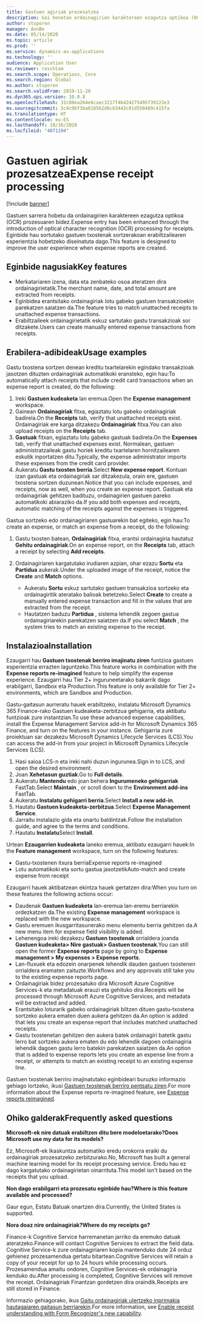 ```yaml
---
title: Gastuen agiriak prozesatzea
description: Gai honetan ordainagirien karaktereen ezagutza optikoa (OCR) prozesatzeari buruzko informazioa ematen da. Eginbide hau Microsoft Dynamics 365 Finance-en sortutako gastuen txostenak sortzerakoan erabiltzailearen esperientzia hobetzeko diseinatuta dago.
author: stsporen
manager: AnnBe
ms.date: 05/14/2020
ms.topic: article
ms.prod: ''
ms.service: dynamics-ax-applications
ms.technology: ''
audience: Application User
ms.reviewer: roschlom
ms.search.scope: Operations, Core
ms.search.region: Global
ms.author: stsporen
ms.search.validFrom: 2019-11-20
ms.dyn365.ops.version: 10.0.8
ms.openlocfilehash: 31c08ea264e6caec3217f4b424275495f39123e3
ms.sourcegitcommit: 5c4c9bf3ba018562d6cb3443c01d550489c415fa
ms.translationtype: HT
ms.contentlocale: eu-ES
ms.lasthandoff: 10/16/2020
ms.locfileid: "4071194"
---
```

# <a name="expense-receipt-processing"></a><span data-ttu-id="aa1e6-104">Gastuen agiriak prozesatzea</span><span class="sxs-lookup"><span data-stu-id="aa1e6-104">Expense receipt processing</span></span>

[!include [banner](../includes/banner.md)]

<span data-ttu-id="aa1e6-105">Gastuen sarrera hobetu da ordainagirien karaktereen ezagutza optikoa (OCR) prozesuaren bidez.</span><span class="sxs-lookup"><span data-stu-id="aa1e6-105">Expense entry has been enhanced through the introduction of optical character recognition (OCR) processing for receipts.</span></span> <span data-ttu-id="aa1e6-106">Eginbide hau sortutako gastuen txostenak sortzerakoan erabiltzailearen esperientzia hobetzeko diseinatuta dago.</span><span class="sxs-lookup"><span data-stu-id="aa1e6-106">This feature is designed to improve the user experience when expense reports are created.</span></span>

## <a name="key-features"></a><span data-ttu-id="aa1e6-107">Eginbide nagusiak</span><span class="sxs-lookup"><span data-stu-id="aa1e6-107">Key features</span></span>

- <span data-ttu-id="aa1e6-108">Merkatariaren izena, data eta zenbateko osoa ateratzen dira ordainagirietatik.</span><span class="sxs-lookup"><span data-stu-id="aa1e6-108">The merchant name, date, and total amount are extracted from receipts.</span></span>
- <span data-ttu-id="aa1e6-109">Eginbidea erantsitako ordainagiriak lotu gabeko gastuen transakzioekin parekatzen saiatzen da.</span><span class="sxs-lookup"><span data-stu-id="aa1e6-109">The feature tries to match unattached receipts to unattached expense transactions.</span></span>
- <span data-ttu-id="aa1e6-110">Erabiltzaileek ordainagirietatik eskuz sartutako gastu transakzioak sor ditzakete.</span><span class="sxs-lookup"><span data-stu-id="aa1e6-110">Users can create manually entered expense transactions from receipts.</span></span>

## <a name="usage-examples"></a><span data-ttu-id="aa1e6-111">Erabilera-adibideak</span><span class="sxs-lookup"><span data-stu-id="aa1e6-111">Usage examples</span></span>

<span data-ttu-id="aa1e6-112">Gastu txostena sortzen denean kreditu txartelarekin egindako transakzioak jasotzen dituzten ordainagiriak automatikoki eransteko, egin hau:</span><span class="sxs-lookup"><span data-stu-id="aa1e6-112">To automatically attach receipts that include credit card transactions when an expense report is created, do the following:</span></span>

  1. <span data-ttu-id="aa1e6-113">Ireki **Gastuen kudeaketa** lan eremua.</span><span class="sxs-lookup"><span data-stu-id="aa1e6-113">Open the **Expense management** workspace.</span></span>
  2. <span data-ttu-id="aa1e6-114">Gainean **Ordainagiriak** fitxa, egiaztatu lotu gabeko ordainagiriak badirela.</span><span class="sxs-lookup"><span data-stu-id="aa1e6-114">On the **Receipts** tab, verify that unattached receipts exist.</span></span> <span data-ttu-id="aa1e6-115">Ordainagiriak ere karga ditzakezu **Ordainagiriak** fitxa.</span><span class="sxs-lookup"><span data-stu-id="aa1e6-115">You can also upload receipts on the **Receipts** tab.</span></span>
  3. <span data-ttu-id="aa1e6-116">**Gastuak** fitxan, egiaztatu lotu gabeko gastuak badirela.</span><span class="sxs-lookup"><span data-stu-id="aa1e6-116">On the **Expenses** tab, verify that unattached expenses exist.</span></span> <span data-ttu-id="aa1e6-117">Normalean, gastuen administratzaileak gastu horiek kreditu txartelaren hornitzailearen eskutik inportatzen ditu.</span><span class="sxs-lookup"><span data-stu-id="aa1e6-117">Typically, the expense administrator imports these expenses from the credit card provider.</span></span>
  4. <span data-ttu-id="aa1e6-118">Aukeratu **Gastu txosten berria**.</span><span class="sxs-lookup"><span data-stu-id="aa1e6-118">Select **New expense report**.</span></span> <span data-ttu-id="aa1e6-119">Kontuan izan gastuak eta ordainagiriak sar ditzakezula, orain ere, gastuen txostena sortzen duzunean.</span><span class="sxs-lookup"><span data-stu-id="aa1e6-119">Notice that you can include expenses, and receipts, now as well, when you create an expense report.</span></span> <span data-ttu-id="aa1e6-120">Gastuak eta ordainagiriak gehitzen badituzu, ordainagirien gastuen pareko automatikoki abiaraziko da.</span><span class="sxs-lookup"><span data-stu-id="aa1e6-120">If you add both expenses and receipts, automatic matching of the receipts against the expenses is triggered.</span></span>

<span data-ttu-id="aa1e6-121">Gastua sortzeko edo ordainagiriaren gastuarekin bat egiteko, egin hau:</span><span class="sxs-lookup"><span data-stu-id="aa1e6-121">To create an expense, or match an expense from a receipt, do the following:</span></span>

  1. <span data-ttu-id="aa1e6-122">Gastu txosten batean, **Ordainagiriak** fitxa, erantsi ordainagiria hautatuz **Gehitu ordainagiriak**.</span><span class="sxs-lookup"><span data-stu-id="aa1e6-122">On an expense report, on the **Receipts** tab, attach a receipt by selecting **Add receipts**.</span></span>
  2. <span data-ttu-id="aa1e6-123">Ordainagiriaren kargatutako irudiaren azpian, ohar ezazu **Sortu** eta **Partidua** aukerak.</span><span class="sxs-lookup"><span data-stu-id="aa1e6-123">Under the uploaded image of the receipt, notice the **Create** and **Match** options.</span></span>

      - <span data-ttu-id="aa1e6-124">Aukeratu **Sortu** eskuz sartutako gastuen transakzioa sortzeko eta ordainagiritik ateratako balioak betetzeko.</span><span class="sxs-lookup"><span data-stu-id="aa1e6-124">Select **Create** to create a manually entered expense transaction and fill in the values that are extracted from the receipt.</span></span>
      - <span data-ttu-id="aa1e6-125">Hautatzen baduzu **Partidua** , sistema lehendik zegoen gastua ordainagiriarekin parekatzen saiatzen da.</span><span class="sxs-lookup"><span data-stu-id="aa1e6-125">If you select **Match** , the system tries to match an existing expense to the receipt.</span></span>

## <a name="installation"></a><span data-ttu-id="aa1e6-126">Instalazioa</span><span class="sxs-lookup"><span data-stu-id="aa1e6-126">Installation</span></span>

<span data-ttu-id="aa1e6-127">Ezaugarri hau **Gastuen txostenak berriro imajinatu ziren** funtzioa gastuen esperientzia errazten laguntzeko.</span><span class="sxs-lookup"><span data-stu-id="aa1e6-127">This feature works in combination with the **Expense reports re-imagined** feature to help simplify the expense experience.</span></span> <span data-ttu-id="aa1e6-128">Ezaugarri hau Tier 2+ inguruneetarako bakarrik dago erabilgarri, Sandbox eta Production.</span><span class="sxs-lookup"><span data-stu-id="aa1e6-128">This feature is only available for Tier 2+ environments, which are Sandbox and Production.</span></span>

<span data-ttu-id="aa1e6-129">Gastu-gaitasun aurreratu hauek erabiltzeko, instalatu Microsoft Dynamics 365 Finance-rako Gastuen kudeaketa-zerbitzua gehigarria, eta aktibatu funtzioak zure instantzian.</span><span class="sxs-lookup"><span data-stu-id="aa1e6-129">To use these advanced expense capabilities, install the Expense Management Service add-in for Microsoft Dynamics 365 Finance, and turn on the features in your instance.</span></span> <span data-ttu-id="aa1e6-130">Gehigarria zure proiektuan sar dezakezu Microsoft Dynamics Lifecycle Services (LCS).</span><span class="sxs-lookup"><span data-stu-id="aa1e6-130">You can access the add-in from your project in Microsoft Dynamics Lifecycle Services (LCS).</span></span>

1. <span data-ttu-id="aa1e6-131">Hasi saioa LCS-n eta ireki nahi duzun ingurunea.</span><span class="sxs-lookup"><span data-stu-id="aa1e6-131">Sign in to LCS, and open the desired environment.</span></span>
2. <span data-ttu-id="aa1e6-132">Joan **Xehetasun guztiak**.</span><span class="sxs-lookup"><span data-stu-id="aa1e6-132">Go to **Full details**.</span></span>
3. <span data-ttu-id="aa1e6-133">Aukeratu **Mantendu** edo joan behera **Ingurumeneko gehigarriak** FastTab.</span><span class="sxs-lookup"><span data-stu-id="aa1e6-133">Select **Maintain** , or scroll down to the **Environment add-ins** FastTab.</span></span>
4. <span data-ttu-id="aa1e6-134">Aukeratu **Instalatu gehigarri berria**.</span><span class="sxs-lookup"><span data-stu-id="aa1e6-134">Select **Install a new add-in**.</span></span>
5. <span data-ttu-id="aa1e6-135">Hautatu **Gastuen kudeaketa-zerbitzua**.</span><span class="sxs-lookup"><span data-stu-id="aa1e6-135">Select **Expense Management Service**.</span></span>
6. <span data-ttu-id="aa1e6-136">Jarraitu instalazio gida eta onartu baldintzak.</span><span class="sxs-lookup"><span data-stu-id="aa1e6-136">Follow the installation guide, and agree to the terms and conditions.</span></span>
7. <span data-ttu-id="aa1e6-137">Hautatu **Instalatu**</span><span class="sxs-lookup"><span data-stu-id="aa1e6-137">Select **Install**.</span></span>

<span data-ttu-id="aa1e6-138">Urtean **Ezaugarrien kudeaketa** laneko eremua, aktibatu ezaugarri hauek:</span><span class="sxs-lookup"><span data-stu-id="aa1e6-138">In the **Feature management** workspace, turn on the following features:</span></span>

- <span data-ttu-id="aa1e6-139">Gastu-txostenen itxura berria</span><span class="sxs-lookup"><span data-stu-id="aa1e6-139">Expense reports re-imagined</span></span>
- <span data-ttu-id="aa1e6-140">Lotu automatikoki eta sortu gastua jasotzetik</span><span class="sxs-lookup"><span data-stu-id="aa1e6-140">Auto-match and create expense from receipt</span></span>

<span data-ttu-id="aa1e6-141">Ezaugarri hauek aktibatzean ekintza hauek gertatzen dira:</span><span class="sxs-lookup"><span data-stu-id="aa1e6-141">When you turn on these features the following actions occur:</span></span>

- <span data-ttu-id="aa1e6-142">Daudenak **Gastuen kudeaketa** lan-eremua lan-eremu berriarekin ordezkatzen da.</span><span class="sxs-lookup"><span data-stu-id="aa1e6-142">The existing **Expense management** workspace is replaced with the new workspace.</span></span>
- <span data-ttu-id="aa1e6-143">Gastu eremuen ikusgarritasunerako menu elementu berria gehitzen da.</span><span class="sxs-lookup"><span data-stu-id="aa1e6-143">A new menu item for expense field visibility is added.</span></span>
- <span data-ttu-id="aa1e6-144">Lehenengoa ireki dezakezu **Gastuen txostenak** orrialdera joanda **Gastuen kudeaketa> Nire gastuak> Gastuen txostenak**.</span><span class="sxs-lookup"><span data-stu-id="aa1e6-144">You can still open the former **Expense reports** page by going to **Expense management > My expenses > Expense reports**.</span></span>
- <span data-ttu-id="aa1e6-145">Lan-fluxuek eta edozein onarpenek lehendik dauden gastuen txostenen orrialdera eramaten zaituzte.</span><span class="sxs-lookup"><span data-stu-id="aa1e6-145">Workflows and any approvals still take you to the existing expense reports page.</span></span>
- <span data-ttu-id="aa1e6-146">Ordainagiriak bidez prozesatuko dira Microsoft Azure Cognitive Services-k eta metadatuak erauzi eta gehituko dira.</span><span class="sxs-lookup"><span data-stu-id="aa1e6-146">Receipts will be processed through Microsoft Azure Cognitive Services, and metadata will be extracted and added.</span></span>
- <span data-ttu-id="aa1e6-147">Erantsitako loturarik gabeko ordainagiriak biltzen dituen gastu-txostena sortzeko aukera ematen duen aukera gehitzen da.</span><span class="sxs-lookup"><span data-stu-id="aa1e6-147">An option is added that lets you create an expense report that includes matched unattached receipts.</span></span>
- <span data-ttu-id="aa1e6-148">Gastu txostenetan gehitzen den aukera batek ordainagiri batetik gastu lerro bat sortzeko aukera ematen du edo lehendik dagoen ordainagiria lehendik dagoen gastu lerro batekin parekatzen saiatzen da.</span><span class="sxs-lookup"><span data-stu-id="aa1e6-148">An option that is added to expense reports lets you create an expense line from a receipt, or attempts to match an existing receipt to an existing expense line.</span></span>

<span data-ttu-id="aa1e6-149">Gastuen txostenak berriro imajinatutako eginbideari buruzko informazio gehiago lortzeko, ikusi [Gastuen txostenak berriro pentsatu ziren](ExpenseWorkspaceNew.md).</span><span class="sxs-lookup"><span data-stu-id="aa1e6-149">For more information about the Expense reports re-imagined feature, see [Expense reports reimagined](ExpenseWorkspaceNew.md).</span></span>

## <a name="frequently-asked-questions"></a><span data-ttu-id="aa1e6-150">Ohiko galderak</span><span class="sxs-lookup"><span data-stu-id="aa1e6-150">Frequently asked questions</span></span>

<span data-ttu-id="aa1e6-151">**Microsoft-ek nire datuak erabiltzen ditu bere modeloetarako?**</span><span class="sxs-lookup"><span data-stu-id="aa1e6-151">**Does Microsoft use my data for its models?**</span></span>

<span data-ttu-id="aa1e6-152">Ez, Microsoft-ek Ikaskuntza automatiko eredu orokorra eraiki du ordainagiriak prozesatzeko zerbitzurako.</span><span class="sxs-lookup"><span data-stu-id="aa1e6-152">No, Microsoft has built a general machine learning model for its receipt processing service.</span></span> <span data-ttu-id="aa1e6-153">Eredu hau ez dago kargatutako ordainagirietan oinarrituta.</span><span class="sxs-lookup"><span data-stu-id="aa1e6-153">This model isn't based on the receipts that you upload.</span></span>

<span data-ttu-id="aa1e6-154">**Non dago erabilgarri eta prozesatu eginbide hau?**</span><span class="sxs-lookup"><span data-stu-id="aa1e6-154">**Where is this feature available and processed?**</span></span>

<span data-ttu-id="aa1e6-155">Gaur egun, Estatu Batuak onartzen dira.</span><span class="sxs-lookup"><span data-stu-id="aa1e6-155">Currently, the United States is supported.</span></span>

<span data-ttu-id="aa1e6-156">**Nora doaz nire ordainagiriak?**</span><span class="sxs-lookup"><span data-stu-id="aa1e6-156">**Where do my receipts go?**</span></span>

<span data-ttu-id="aa1e6-157">Finance-k Cognitive Service harremanetan jarriko da eremuko datuak ateratzeko.</span><span class="sxs-lookup"><span data-stu-id="aa1e6-157">Finance will contact Cognitive Services to extract the field data.</span></span> <span data-ttu-id="aa1e6-158">Cognitive Service-k zure ordainagiriaren kopia mantenduko dute 24 orduz gehienez prozesamendua gertatu bitartean.</span><span class="sxs-lookup"><span data-stu-id="aa1e6-158">Cognitive Services will retain a copy of your receipt for up to 24 hours while processing occurs.</span></span> <span data-ttu-id="aa1e6-159">Prozesamendua amaitu ondoren, Cognitive Services-ek ordainagiria kenduko du.</span><span class="sxs-lookup"><span data-stu-id="aa1e6-159">After processing is completed, Cognitive Services will remove the receipt.</span></span> <span data-ttu-id="aa1e6-160">Ordainagiriak Finantzan gordetzen dira oraindik.</span><span class="sxs-lookup"><span data-stu-id="aa1e6-160">Receipts are still stored in Finance.</span></span>

<span data-ttu-id="aa1e6-161">Informazio gehiagorako, ikus [Gaitu ordainagiriak ulertzeko inprimakia hautagaiaren gaitasun berriarekin](https://azure.microsoft.com/blog/enable-receipt-understanding-with-form-recognizer-s-new-capability/).</span><span class="sxs-lookup"><span data-stu-id="aa1e6-161">For more information, see [Enable receipt understanding with Form Recognizer's new capability](https://azure.microsoft.com/blog/enable-receipt-understanding-with-form-recognizer-s-new-capability/).</span></span>
